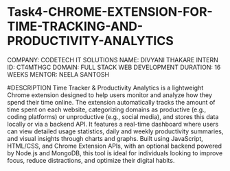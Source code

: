 # Task4-CHROME-EXTENSION-FOR-TIME-TRACKING-AND-PRODUCTIVITY-ANALYTICS
COMPANY: CODETECH IT SOLUTIONS
NAME: DIVYANI THAKARE 
INTERN ID: CT4MTHGC 
DOMAIN: FULL STACK WEB DEVELOPMENT
DURATION: 16 WEEKS 
MENTOR: NEELA SANTOSH

#DESCRIPTION
Time Tracker & Productivity Analytics is a lightweight Chrome extension designed to help users monitor and analyze how they spend their time online. The extension automatically tracks the amount of time spent on each website, categorizing domains as productive (e.g., coding platforms) or unproductive (e.g., social media), and stores this data locally or via a backend API. It features a real-time dashboard where users can view detailed usage statistics, daily and weekly productivity summaries, and visual insights through charts and graphs. Built using JavaScript, HTML/CSS, and Chrome Extension APIs, with an optional backend powered by Node.js and MongoDB, this tool is ideal for individuals looking to improve focus, reduce distractions, and optimize their digital habits.
